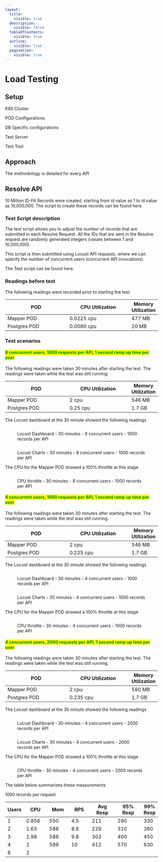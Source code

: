 ```yaml
---
layout:
  title:
    visible: true
  description:
    visible: false
  tableOfContents:
    visible: true
  outline:
    visible: true
  pagination:
    visible: true
---
```


# Load Testing

## Setup

K8S Cluster

POD Configurations

DB Specific configurations

Test Server

Test Tool

## Approach

The methodology is detailed for every API

## Resolve API

10 Million ID-FA Records were created, starting from id value as 1 to id value as 10,000,000. The script to create these records can be found here.

### Test Script description

The test script allows you to adjust the number of records that are submitted in each Resolve Request. All the IDs that are sent in the Resolve request are randomly generated integers (values between 1 and 10,000,000).&#x20;

This script is then submitted using Locust API requests, where we can specify the number of concurrent users (concurrent API invocations).

The Test script can be found here.

### **Readings before test**

The following readings were recorded prior to starting the test.

<table><thead><tr><th width="220">POD</th><th width="217">CPU Utilization</th><th>Memory Utilization</th></tr></thead><tbody><tr><td>Mapper POD</td><td>0.0225 cpu</td><td>477 MB</td></tr><tr><td>Postgres POD</td><td>0.0080 cpu</td><td>20 MB</td></tr></tbody></table>

### **Test scenarios**

#### <mark style="color:green;">**8 concurrent users, 1000 requests per API, 1 second ramp up time per user**</mark>

The following readings were taken 30 minutes after starting the test. The readings were taken while the test was still running.

<table><thead><tr><th width="220">POD</th><th width="217">CPU Utilization</th><th>Memory Utilization</th></tr></thead><tbody><tr><td>Mapper POD</td><td>2 cpu</td><td>546 MB</td></tr><tr><td>Postgres POD</td><td>0.25 cpu</td><td>1.7 GB</td></tr></tbody></table>

The Locust dashboard at the 30 minute showed the following readings

<figure><img src="../../../.gitbook/assets/DuringTest-8x1000-Locust-Dashboard.png" alt=""><figcaption><p>Locust Dashboard - 30 minutes - 8 concurrent users - 1000 records per API</p></figcaption></figure>

<figure><img src="../../../.gitbook/assets/DuringTest-8x1000-Locust-Charts.png" alt=""><figcaption><p>Locust Charts - 30 minutes - 8 concurrent users - 1000 records per API</p></figcaption></figure>

The CPU for the Mapper POD showed a 100% throttle at this stage

<figure><img src="../../../.gitbook/assets/DuringTest-8x1000-CPU-Throttle-MapperPOD.png" alt=""><figcaption><p>CPU throttle - 30 minutes - 8 concurrent users - 1000 records per API</p></figcaption></figure>

#### <mark style="color:green;">**4 concurrent users, 1000 requests per API, 1 second ramp up time per user**</mark>

The following readings were taken 30 minutes after starting the test. The readings were taken while the test was still running.

<table><thead><tr><th width="220">POD</th><th width="217">CPU Utilization</th><th>Memory Utilization</th></tr></thead><tbody><tr><td>Mapper POD</td><td>2 cpu</td><td>546 MB</td></tr><tr><td>Postgres POD</td><td>0.225 cpu</td><td>1.7 GB</td></tr></tbody></table>

The Locust dashboard at the 30 minute showed the following readings

<figure><img src="../../../.gitbook/assets/DuringTest-4x1000-Locust-Stats-2.png" alt=""><figcaption><p>Locust Dashboard - 30 minutes - 4 concurrent users - 1000 records per API</p></figcaption></figure>

<figure><img src="../../../.gitbook/assets/DuringTest-4x1000-Locust-Charts.png" alt=""><figcaption><p>Locust Charts - 30 minutes - 4 concurrent users - 1000 records per API</p></figcaption></figure>

The CPU for the Mapper POD showed a 100% throttle at this stage

<figure><img src="../../../.gitbook/assets/DuringTest-4x1000-CPU-Throttle-MapperPOD.png" alt=""><figcaption><p>CPU throttle - 30 minutes - 4 concurrent users - 1000 records per API</p></figcaption></figure>

#### <mark style="color:green;">**4 concurrent users, 2000 requests per API, 1 second ramp up time per user**</mark>

The following readings were taken 30 minutes after starting the test. The readings were taken while the test was still running.

<table><thead><tr><th width="220">POD</th><th width="217">CPU Utilization</th><th>Memory Utilization</th></tr></thead><tbody><tr><td>Mapper POD</td><td>2 cpu</td><td>590 MB</td></tr><tr><td>Postgres POD</td><td>0.235 cpu</td><td>1.7 GB</td></tr></tbody></table>

The Locust dashboard at the 30 minute showed the following readings

<figure><img src="../../../.gitbook/assets/DuringTest-4x2000-Locust-Stats-2.png" alt=""><figcaption><p>Locust Dashboard - 30 minutes - 4 concurrent users - 2000 records per API</p></figcaption></figure>

<figure><img src="../../../.gitbook/assets/DuringTest-4x2000-Locust-Charts.png" alt=""><figcaption><p>Locust Charts - 30 minutes - 4 concurrent users - 2000 records per API</p></figcaption></figure>

The CPU for the Mapper POD showed a 100% throttle at this stage

<figure><img src="../../../.gitbook/assets/DuringTest-4x2000-CPU-Throttle-MapperPOD.png" alt=""><figcaption><p>CPU throttle - 30 minutes - 4 concurrent users - 2000 records per API</p></figcaption></figure>

The table below summarizes these measurements

1000 records per request

<table><thead><tr><th>Users</th><th width="77">CPU</th><th width="77">Mem</th><th width="76">RPS</th><th width="103">Avg Resp </th><th width="107">95% Resp</th><th>99% Resp</th></tr></thead><tbody><tr><td>1</td><td>0.856</td><td>550</td><td>4.5</td><td>211</td><td>280</td><td>330</td></tr><tr><td>2</td><td>1.63</td><td>588</td><td>8.8</td><td>229</td><td>310</td><td>360</td></tr><tr><td>3</td><td>1.98</td><td>588</td><td>9.8</td><td>303</td><td>400</td><td>450</td></tr><tr><td>4</td><td>2</td><td>589</td><td>10</td><td>412</td><td>570</td><td>630</td></tr><tr><td>8</td><td>2</td><td></td><td></td><td></td><td></td><td></td></tr></tbody></table>
